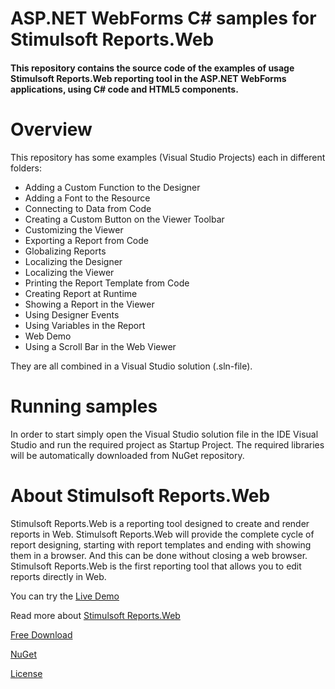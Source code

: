 # ASP.NET WebForms C# samples for Stimulsoft Reports.Web

#### This repository contains the source code of the examples of usage Stimulsoft Reports.Web reporting tool in the ASP.NET WebForms applications, using C# code and HTML5 components.

# Overview
This repository has some examples (Visual Studio Projects) each in different folders:
* Adding a Custom Function to the Designer
* Adding a Font to the Resource
* Connecting to Data from Code
* Creating a Custom Button on the Viewer Toolbar
* Customizing the Viewer
* Exporting a Report from Code
* Globalizing Reports
* Localizing the Designer
* Localizing the Viewer
* Printing the Report Template from Code
* Creating Report at Runtime
* Showing a Report in the Viewer
* Using Designer Events
* Using Variables in the Report
* Web Demo
* Using a Scroll Bar in the Web Viewer


They are all combined in a Visual Studio solution (.sln-file).

# Running samples
In order to start simply open the Visual Studio solution file in the IDE Visual Studio and run the required project as Startup Project. The required libraries will be automatically downloaded from NuGet repository.

# About Stimulsoft Reports.Web
Stimulsoft Reports.Web is a reporting tool designed to create and render reports in Web. Stimulsoft Reports.Web will provide the complete cycle of report designing, starting with report templates and ending with showing them in a browser. And this can be done without closing a web browser. Stimulsoft Reports.Web is the first reporting tool that allows you to edit reports directly in Web.

You can try the [Live Demo](http://demo.stimulsoft.com/#Net)

Read more about [Stimulsoft Reports.Web](https://www.stimulsoft.com/en/products/reports-web)

[Free Download](https://www.stimulsoft.com/en/downloads)

[NuGet](https://www.nuget.org/packages/Stimulsoft.Reports.Web)

[License](LICENSE.md)
